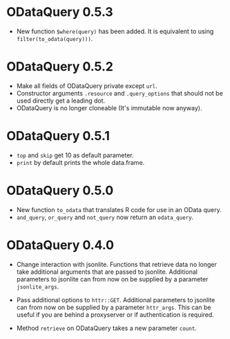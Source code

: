 # ODataQuery 0.5.3

* New function `$where(query)` has been added. It is equivalent to using `filter(to_odata(query)))`.

# ODataQuery 0.5.2

* Make all fields of ODataQuery private except `url`.
* Constructor arguments `.resource` and `.query_options` that should not be used directly get a leading dot.
* ODataQuery is no longer cloneable (It's immutable now anyway).

# ODataQuery 0.5.1

* `top` and `skip` get 10 as default parameter.
* `print` by default prints the whole data.frame.

# ODataQuery 0.5.0

* New function `to_odata` that translates R code for use in an OData query.
* `and_query`, `or_query` and `not_query` now return an `odata_query`.

# ODataQuery 0.4.0

* Change interaction with jsonlite.
Functions that retrieve data no longer take additional arguments that are passed to jsonlite.
Additional parameters to jsonlite can from now on be supplied by a parameter `jsonlite_args`.

* Pass additional options to `httr::GET`.
Additional parameters to jsonlite can from now on be supplied by a parameter `httr_args`.
This can be useful if you are behind a proxyserver or if authentication is required.

* Method `retrieve` on ODataQuery takes a new parameter `count`.
